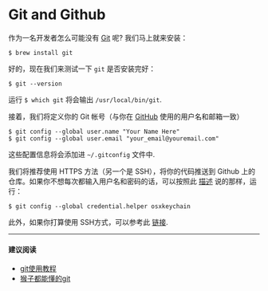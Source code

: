 # Git and Github

作为一名开发者怎么可能没有 [Git](http://git-scm.com/) 呢? 我们马上就来安装：

    $ brew install git

好的，现在我们来测试一下 `git` 是否安装完好：

    $ git --version

运行 `$ which git` 将会输出 `/usr/local/bin/git`.

接着，我们将定义你的 Git 帐号（与你在 [GitHub](https://github.com/) 使用的用户名和邮箱一致）

    $ git config --global user.name "Your Name Here"
    $ git config --global user.email "your_email@youremail.com"

这些配置信息将会添加进 `~/.gitconfig` 文件中.

我们将推荐使用 HTTPS 方法（另一个是 SSH），将你的代码推送到 Github 上的仓库。如果你不想每次都输入用户名和密码的话，可以按照此 [描述](https://help.github.com/articles/set-up-git) 说的那样，运行：

    $ git config --global credential.helper osxkeychain

此外，如果你打算使用 SSH方式，可以参考此 [链接](https://help.github.com/articles/generating-ssh-keys).

- - -

#### 建议阅读 
 * [git使用教程](https://www.liaoxuefeng.com/wiki/0013739516305929606dd18361248578c67b8067c8c017b000/00137402760310626208b4f695940a49e5348b689d095fc000)
 * [猴子都能懂的git](https://backlogtool.com/git-tutorial/cn/intro/intro1_1.html)